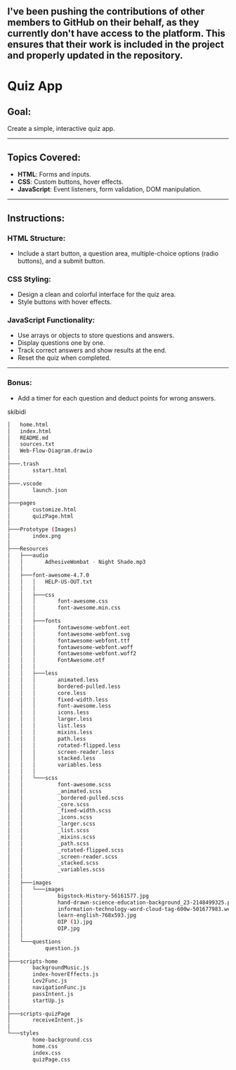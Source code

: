## I've been pushing the contributions of other members to GitHub on their behalf, as they currently don't have access to the platform. This ensures that their work is included in the project and properly updated in the repository.

# Quiz App

## **Goal:**  
Create a simple, interactive quiz app.

---

## **Topics Covered:**  
- **HTML**: Forms and inputs.  
- **CSS**: Custom buttons, hover effects.  
- **JavaScript**: Event listeners, form validation, DOM manipulation.  

---

## **Instructions:**  

### **HTML Structure:**  
- Include a start button, a question area, multiple-choice options (radio buttons), and a submit button.  

### **CSS Styling:**  
- Design a clean and colorful interface for the quiz area.  
- Style buttons with hover effects.  

### **JavaScript Functionality:**  
- Use arrays or objects to store questions and answers.  
- Display questions one by one.  
- Track correct answers and show results at the end.  
- Reset the quiz when completed.  

---

### **Bonus:**  
- Add a timer for each question and deduct points for wrong answers.


skibidi
```bash
│   home.html
│   index.html
│   README.md
│   sources.txt
│   Web-Flow-Diagram.drawio
│
├───.trash
│       sstart.html
│
├───.vscode
│       launch.json
│
├───pages
│       customize.html
│       quizPage.html
│
├───Prototype (Images)
│       index.png
│
├───Resources
│   ├───audio
│   │       AdhesiveWombat - Night Shade.mp3
│   │
│   ├───font-awesome-4.7.0
│   │   │   HELP-US-OUT.txt
│   │   │
│   │   ├───css
│   │   │       font-awesome.css
│   │   │       font-awesome.min.css
│   │   │
│   │   ├───fonts
│   │   │       fontawesome-webfont.eot
│   │   │       fontawesome-webfont.svg
│   │   │       fontawesome-webfont.ttf
│   │   │       fontawesome-webfont.woff
│   │   │       fontawesome-webfont.woff2
│   │   │       FontAwesome.otf
│   │   │
│   │   ├───less
│   │   │       animated.less
│   │   │       bordered-pulled.less
│   │   │       core.less
│   │   │       fixed-width.less
│   │   │       font-awesome.less
│   │   │       icons.less
│   │   │       larger.less
│   │   │       list.less
│   │   │       mixins.less
│   │   │       path.less
│   │   │       rotated-flipped.less
│   │   │       screen-reader.less
│   │   │       stacked.less
│   │   │       variables.less
│   │   │
│   │   └───scss
│   │           font-awesome.scss
│   │           _animated.scss
│   │           _bordered-pulled.scss
│   │           _core.scss
│   │           _fixed-width.scss
│   │           _icons.scss
│   │           _larger.scss
│   │           _list.scss
│   │           _mixins.scss
│   │           _path.scss
│   │           _rotated-flipped.scss
│   │           _screen-reader.scss
│   │           _stacked.scss
│   │           _variables.scss
│   │
│   ├───images
│   │   └───images
│   │           bigstock-History-56161577.jpg
│   │           hand-drawn-science-education-background_23-2148499325.png
│   │           information-technology-word-cloud-tag-600w-501677983.webp
│   │           learn-english-768x593.jpg
│   │           OIP (1).jpg
│   │           OIP.jpg
│   │
│   └───questions
│           question.js
│
├───scripts-home
│       backgroundMusic.js
│       index-hoverEffects.js
│       Lev2Func.js
│       navigationFunc.js
│       passIntent.js
│       startUp.js
│
├───scripts-quizPage
│       receiveIntent.js
│
└───styles
        home-background.css
        home.css
        index.css
        quizPage.css

